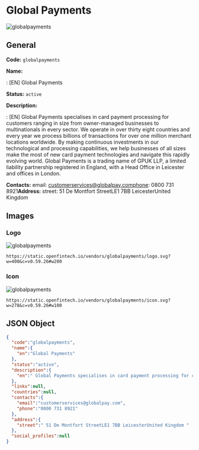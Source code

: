 
# Global Payments 
![globalpayments](https://static.openfintech.io/vendors/globalpayments/logo.svg?w=400&c=v0.59.26#w200)  

## General 
 
**Code:** `globalpayments` 
 
**Name:** 
 
:	[EN] Global Payments 
 
**Status:** `active` 
 
**Description:** 
 
: [EN]  Global Payments specialises in card payment processing for customers ranging in size from owner-managed businesses to multinationals in every sector. We operate in over thirty eight countries and every year we process billions of transactions for over one million merchant locations worldwide. By making continuous investments in our technological and processing capabilities, we help businesses of all sizes make the most of new card payment technologies and navigate this rapidly evolving world. Global Payments is a trading name of GPUK LLP, a limited liability partnership registered in England, with a Head Office in Leicester and offices in London.  
 
**Contacts:** 
email: customerservices@globalpay.comphone: 0800 731 8921**Address:** 
street:  51 De Montfort StreetLE1 7BB LeicesterUnited Kingdom  

## Images 

### Logo 
 
![globalpayments](https://static.openfintech.io/vendors/globalpayments/logo.svg?w=400&c=v0.59.26#w200)  

```
https://static.openfintech.io/vendors/globalpayments/logo.svg?w=400&c=v0.59.26#w200
```  

### Icon 
 
![globalpayments](https://static.openfintech.io/vendors/globalpayments/icon.svg?w=278&c=v0.59.26#w100)  

```
https://static.openfintech.io/vendors/globalpayments/icon.svg?w=278&c=v0.59.26#w100
```  

## JSON Object 

```json
{
  "code":"globalpayments",
  "name":{
    "en":"Global Payments"
  },
  "status":"active",
  "description":{
    "en":" Global Payments specialises in card payment processing for customers ranging in size from owner-managed businesses to multinationals in every sector. We operate in over thirty eight countries and every year we process billions of transactions for over one million merchant locations worldwide. By making continuous investments in our technological and processing capabilities, we help businesses of all sizes make the most of new card payment technologies and navigate this rapidly evolving world. Global Payments is a trading name of GPUK LLP, a limited liability partnership registered in England, with a Head Office in Leicester and offices in London. "
  },
  "links":null,
  "countries":null,
  "contacts":{
    "email":"customerservices@globalpay.com",
    "phone":"0800 731 8921"
  },
  "address":{
    "street":" 51 De Montfort StreetLE1 7BB LeicesterUnited Kingdom "
  },
  "social_profiles":null
}
```  
